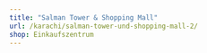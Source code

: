 ```yaml
---
title: "Salman Tower & Shopping Mall"
url: /karachi/salman-tower-und-shopping-mall-2/
shop: Einkaufszentrum
---
```

